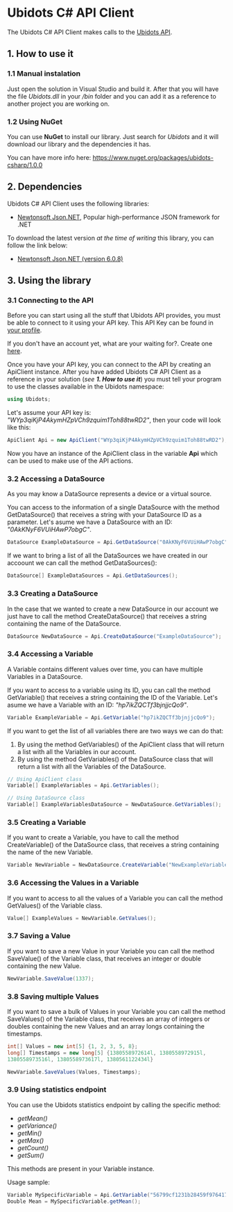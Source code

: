 # Ubidots C# API Client

The Ubidots C# API Client makes calls to the [Ubidots API](http://ubidots.com/docs/api/index.html).

## 1. How to use it

### 1.1 Manual instalation
Just open the solution in Visual Studio and build it. After that you will have the file _Ubidots.dll_ in your _/bin_ folder and you can add it as a reference to another project you are working on.

### 1.2 Using NuGet
You can use **NuGet** to install our library. Just search for _Ubidots_ and it will download our library and the dependencies it has.

You can have more info here: https://www.nuget.org/packages/ubidots-csharp/1.0.0

## 2. Dependencies

Ubidots C# API Client uses the following libraries:

* [Newtonsoft Json.NET](http://www.newtonsoft.com/json), Popular high-performance JSON framework for .NET

To download the latest version _at the time of writing_ this library, you can follow the link below:

* [Newtonsoft Json.NET (version 6.0.8)](https://github.com/JamesNK/Newtonsoft.Json/releases/tag/6.0.8)

## 3. Using the library

### 3.1 Connecting to the API

Before you can start using all the stuff that Ubidots API provides, you must be able to connect to it using your API key. This API Key can be found in [your profile](https://app.ubidots.com/userdata/api/).

If you don't have an account yet, what are your waiting for?. Create one [here](http://app.ubidots.com/accounts/signup/).

Once you have your API key, you can connect to the API by creating an ApiClient instance. After you have added Ubidots C# API Client as a reference in your solution (_see **1. How to use it**_) you must tell your program to use the classes available in the Ubidots namespace:

```csharp
using Ubidots;
```

Let's assume your API key is: _"WYp3qiKjP4AkymHZpVCh9zquim1Toh88twRD2"_, then your code will look like this:

```csharp
ApiClient Api = new ApiClient("WYp3qiKjP4AkymHZpVCh9zquim1Toh88twRD2");
```

Now you have an instance of the ApiClient class in the variable **Api** which can be used to make use of the API actions.

### 3.2 Accessing a DataSource

As you may know a DataSource represents a device or a virtual source.

You can access to the information of a single DataSource with the method GetDataSource() that receives a string with your DataSource ID as a parameter. Let's asume we have a DataSource with an ID: _"0AkKNyF6VUiHAwP7obgC"_.

```csharp
DataSource ExampleDataSource = Api.GetDataSource("0AkKNyF6VUiHAwP7obgC");
```

If we want to bring a list of all the DataSources we have created in our accoount we can call the method GetDataSources():

```csharp
DataSource[] ExampleDataSources = Api.GetDataSources();
```

### 3.3 Creating a DataSource

In the case that we wanted to create a new DataSource in our account we just have to call the method CreateDataSource() that receives a string containing the name of the DataSource.

```csharp
DataSource NewDataSource = Api.CreateDataSource("ExampleDataSource");
```

### 3.4 Accessing a Variable

A Variable contains different values over time, you can have multiple Variables in a DataSource.

If you want to access to a variable using its ID, you can call the method GetVariable() that receives a string containing the ID of the Variable. Let's asume we have a Variable with an ID: _"hp7ikZQCTf3bjnjjcQo9"_.

```csharp
Variable ExampleVariable = Api.GetVariable("hp7ikZQCTf3bjnjjcQo9");
```

If you want to get the list of all variables there are two ways we can do that:

1. By using the method GetVariables() of the ApiClient class that will return a list with all the Variables in our account.
2. By using the method GetVariables() of the DataSource class that will return a list with all the Variables of the DataSource.

```csharp
// Using ApiClient class
Variable[] ExampleVariables = Api.GetVariables();

// Using DataSource class
Variable[] ExampleVariablesDataSource = NewDataSource.GetVariables();
```

### 3.5 Creating a Variable

If you want to create a Variable, you have to call the method CreateVariable() of the DataSource class, that receives a string containing the name of the new Variable.

```csharp
Variable NewVariable = NewDataSource.CreateVariable("NewExampleVariable");
```

### 3.6 Accessing the Values in a Variable

If you want to access to all the values of a Variable you can call the method GetValues() of the Variable class.

```csharp
Value[] ExampleValues = NewVariable.GetValues(); 
```

### 3.7 Saving a Value

If you want to save a new Value in your Variable you can call the method SaveValue() of the Variable class, that receives an integer or double containing the new Value.

```csharp
NewVariable.SaveValue(1337);
```

### 3.8 Saving multiple Values

If you want to save a bulk of Values in your Variable you can call the method SaveValues() of the Variable class, that receives an array of integers or doubles containing the new Values and an array longs containing the timestamps.

```csharp
int[] Values = new int[5] {1, 2, 3, 5, 8};
long[] Timestamps = new long[5] {1380558972614l, 1380558972915l, 
1380558973516l, 1380558973617l, 1380561122434l}

NewVariable.SaveValues(Values, Timestamps);
```

### 3.9 Using statistics endpoint

You can use the Ubidots statistics endpoint by calling the specific method:

* _getMean()_
* _getVariance()_
* _getMin()_
* _getMax()_
* _getCount()_
* _getSum()_

This methods are present in your Variable instance.

Usage sample:

```csharp
Variable MySpecificVariable = Api.GetVariable("56799cf1231b28459f976417");
Double Mean = MySpecificVariable.getMean();
```